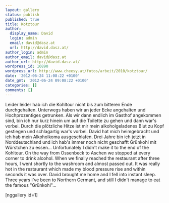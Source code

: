 ```yaml
---
layout: gallery
status: publish
published: true
title: Kotztour
author:
  display_name: David
  login: admin
  email: david@dasz.at
  url: http://david.dasz.at/
author_login: admin
author_email: david@dasz.at
author_url: http://david.dasz.at/
wordpress_id: 16890
wordpress_url: http://www.cheesy.at/fotos/arbeit/2010/kotztour/
date: '2012-06-24 11:08:22 +0100'
date_gmt: '2012-06-24 09:08:22 +0100'
categories: []
comments: []
---
```

<!--:de-->Leider leider hab ich die Kohltour nicht bis zum bitteren Ende durchgehalten. Unterwegs haben wir an jeder Ecke angehalten und Hochprozentiges getrunken. Als wir dann endlich im Gasthof angekommen sind, bin ich nur kurz hinein um auf die Toilette zu gehen und dann war's vorbei. Durch die plötzliche Hitze ist mir mein alkoholgeladenes Blut zu Kopf gestiegen und schlagartig war's vorbei. David hat mich heimgebracht und ich hab mein Alkoholkoma ausgeschlafen. Drei Jahre bin ich jetzt in Norddeutschland und ich hab's immer noch nicht geschafft Grünkohl mit Würstchen zu essen...
<!--:--><!--:en-->Unfortunately I didn't make it to the end of the Kohltour. On the way from Ossenbeck to Aschen we stopped at every corner to drink alcohol. When we finally reached the restaurant after three hours, I went shortly to the washroom and almost passed out. It was really hot in the restaurant which made my blood pressure rise and within seconds it was over. David brought me home and I fell into instant sleep. Three years I've been to Northern Germant, and still I didn't manage to eat the famous "Grünkohl"...
<!--:-->
[nggallery id=1]
